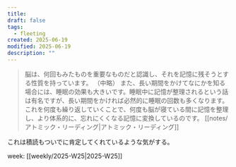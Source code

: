 ```yaml
---
title: 
draft: false
tags:
  - fleeting
created: 2025-06-19
modified: 2025-06-19
description: ""
---
```

> 脳は、何回もみたものを重要なものだと認識し、それを記憶に残そうとする性質を持っています。
> （中略）
> また、長い期間をかけてなにかを知る場合には、睡眠の効果も大きいです。睡眠中に記憶が整理されるという話は有名ですが、長い期間をかければ必然的に睡眠の回数も多くなります。これを何度も繰り返していくことで、何度も脳が寝ている間に記憶を整理し、より体系的に、忘れにくくなる記憶に変換しているのです。
> [[notes/アトミック・リーディング|アトミック・リーディング]]

これは積読もついでに肯定してくれているような気がする。

week: [[weekly/2025-W25|2025-W25]]
